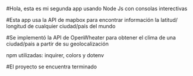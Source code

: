#Hola, esta es mi segunda app usando Node Js con consolas interectivas

#Esta app usa la API de mapbox para encontrar información la latitud/ longitud de cualquier ciudad/país del mundo

#Se implementó la API de OpenWheater para obtener el clima de una ciudad/pais a partir de su geolocalización

npm utilizadas: inquirer, colors y dotenv

#El proyecto se encuentra terminado